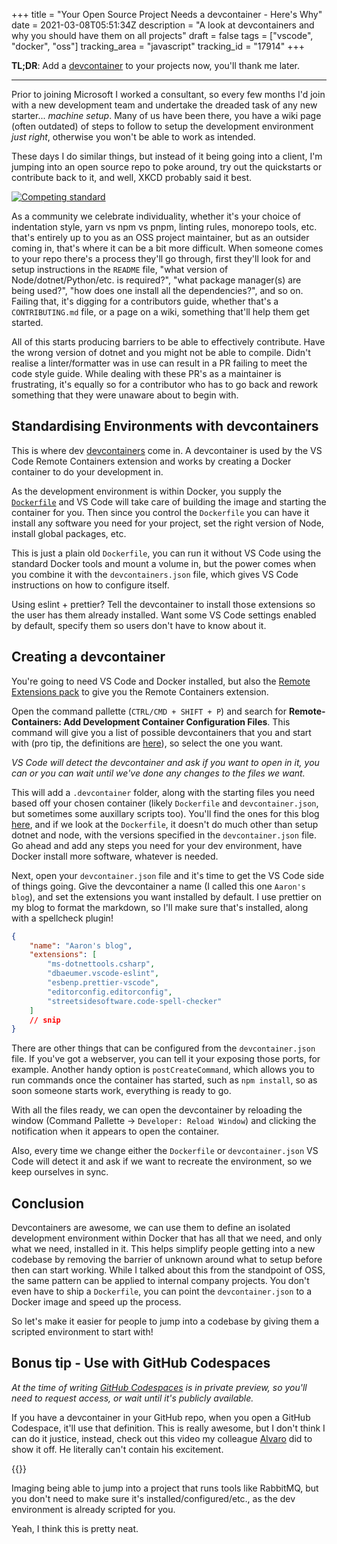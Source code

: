 +++
title = "Your Open Source Project Needs a devcontainer - Here's Why"
date = 2021-03-08T05:51:34Z
description = "A look at devcontainers and why you should have them on all projects"
draft = false
tags = ["vscode", "docker", "oss"]
tracking_area = "javascript"
tracking_id = "17914"
+++

**TL;DR**: Add a [devcontainer](https://code.visualstudio.com/docs/remote/containers?{{<cda>}}) to your projects now, you'll thank me later.

---

Prior to joining Microsoft I worked a consultant, so every few months I'd join with a new development team and undertake the dreaded task of any new starter... _machine setup_. Many of us have been there, you have a wiki page (often outdated) of steps to follow to setup the development environment _just right_, otherwise you won't be able to work as intended.

These days I do similar things, but instead of it being going into a client, I'm jumping into an open source repo to poke around, try out the quickstarts or contribute back to it, and well, XKCD probably said it best.

[![Competing standard](https://imgs.xkcd.com/comics/standards.png)](https://xkcd.com/927/)

As a community we celebrate individuality, whether it's your choice of indentation style, yarn vs npm vs pnpm, linting rules, monorepo tools, etc. that's entirely up to you as an OSS project maintainer, but as an outsider coming in, that's where it can be a bit more difficult. When someone comes to your repo there's a process they'll go through, first they'll look for and setup instructions in the `README` file, "what version of Node/dotnet/Python/etc. is required?", "what package manager(s) are being used?", "how does one install all the dependencies?", and so on. Failing that, it's digging for a contributors guide, whether that's a `CONTRIBUTING.md` file, or a page on a wiki, something that'll help them get started.

All of this starts producing barriers to be able to effectively contribute. Have the wrong version of dotnet and you might not be able to compile. Didn't realise a linter/formatter was in use can result in a PR failing to meet the code style guide. While dealing with these PR's as a maintainer is frustrating, it's equally so for a contributor who has to go back and rework something that they were unaware about to begin with.

## Standardising Environments with devcontainers

This is where dev [devcontainers](https://code.visualstudio.com/docs/remote/containers?{{<cda>}}) come in. A devcontainer is used by the VS Code Remote Containers extension and works by creating a Docker container to do your development in.

As the development environment is within Docker, you supply the [`Dockerfile`](https://docs.docker.com/engine/reference/builder/) and VS Code will take care of building the image and starting the container for you. Then since you control the `Dockerfile` you can have it install any software you need for your project, set the right version of Node, install global packages, etc.

This is just a plain old `Dockerfile`, you can run it without VS Code using the standard Docker tools and mount a volume in, but the power comes when you combine it with the `devcontainers.json` file, which gives VS Code instructions on how to configure itself.

Using eslint + prettier? Tell the devcontainer to install those extensions so the user has them already installed. Want some VS Code settings enabled by default, specify them so users don't have to know about it.

## Creating a devcontainer

You're going to need VS Code and Docker installed, but also the [Remote Extensions pack](https://marketplace.visualstudio.com/items?itemName=ms-vscode-remote.vscode-remote-extensionpack&{{<cda>}}) to give you the Remote Containers extension.

Open the command pallette (`CTRL/CMD + SHIFT + P`) and search for **Remote-Containers: Add Development Container Configuration Files**. This command will give you a list of possible devcontainers that you and start with (pro tip, the definitions are [here](https://github.com/microsoft/vscode-dev-containers)), so select the one you want.

_VS Code will detect the devcontainer and ask if you want to open in it, you can or you can wait until we've done any changes to the files we want._

This will add a `.devcontainer` folder, along with the starting files you need based off your chosen container (likely `Dockerfile` and `devcontainer.json`, but sometimes some auxillary scripts too). You'll find the ones for this blog [here](https://github.com/aaronpowell/aaronpowell.github.io/tree/main/.devcontainer), and if we look at the `Dockerfile`, it doesn't do much other than setup dotnet and node, with the versions specified in the `devcontainer.json` file. Go ahead and add any steps you need for your dev environment, have Docker install more software, whatever is needed.

Next, open your `devcontainer.json` file and it's time to get the VS Code side of things going. Give the devcontainer a name (I called this one `Aaron's blog`), and set the extensions you want installed by default. I use prettier on my blog to format the markdown, so I'll make sure that's installed, along with a spellcheck plugin!

```json
{
    "name": "Aaron's blog",
    "extensions": [
        "ms-dotnettools.csharp",
        "dbaeumer.vscode-eslint",
        "esbenp.prettier-vscode",
        "editorconfig.editorconfig",
        "streetsidesoftware.code-spell-checker"
    ]
    // snip
}
```

There are other things that can be configured from the `devcontainer.json` file. If you've got a webserver, you can tell it your exposing those ports, for example. Another handy option is `postCreateCommand`, which allows you to run commands once the container has started, such as `npm install`, so as soon someone starts work, everything is ready to go.

With all the files ready, we can open the devcontainer by reloading the window (Command Pallette -> `Developer: Reload Window`) and clicking the notification when it appears to open the container.

Also, every time we change either the `Dockerfile` or `devcontainer.json` VS Code will detect it and ask if we want to recreate the environment, so we keep ourselves in sync.

## Conclusion

Devcontainers are awesome, we can use them to define an isolated development environment within Docker that has all that we need, and only what we need, installed in it. This helps simplify people getting into a new codebase by removing the barrier of unknown around what to setup before then can start working. While I talked about this from the standpoint of OSS, the same pattern can be applied to internal company projects. You don't even have to ship a `Dockerfile`, you can point the `devcontainer.json` to a Docker image and speed up the process.

So let's make it easier for people to jump into a codebase by giving them a scripted environment to start with!

## Bonus tip - Use with GitHub Codespaces

_At the time of writing [GitHub Codespaces](https://github.com/features/codespaces?{{<cda>}}) is in private preview, so you'll need to request access, or wait until it's publicly available._

If you have a devcontainer in your GitHub repo, when you open a GitHub Codespace, it'll use that definition. This is really awesome, but I don't think I can do it justice, instead, check out this video my colleague [Alvaro](https://twitter.com/old_sound?s=20) did to show it off. He literally can't contain his excitement.

{{<youtube B_gtLXvDQhE>}}

Imaging being able to jump into a project that runs tools like RabbitMQ, but you don't need to make sure it's installed/configured/etc., as the dev environment is already scripted for you.

Yeah, I think this is pretty neat.
